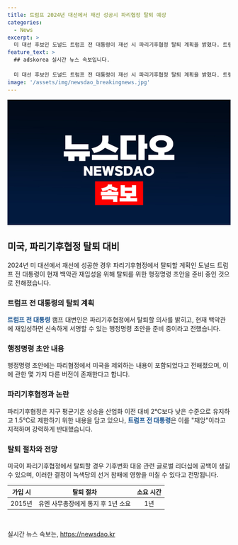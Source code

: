 ```yaml
---
title: 트럼프 2024년 대선에서 재선 성공시 파리협정 탈퇴 예상
categories:
  - News
excerpt: >
  미 대선 후보인 도널드 트럼프 전 대통령이 재선 시 파리기후협정 탈퇴 계획을 밝혔다. 트럼프 캠프 대변인은 행정명령 초안을 작성해 협정에서 미국을 제외할 것이라고 전했으며, 한 변호사는 이에 대비한 서명 가능한 초안을 준비 중이라고 밝혔다. 파리협정은 지구 온난화를 제한하기 위한 내용을 담고 있으나, 트럼프 전 대통령은 협정을 비판하며 탈퇴하였다. 이에 따라 미국의 기후변화 대응 리더십이 공백될 것으로 우려되나, 공식 탈퇴는 1년이 소요될 것으로 전망되고 있다.
feature_text: >
  ## adskorea 실시간 뉴스 속보입니다.

  미 대선 후보인 도널드 트럼프 전 대통령이 재선 시 파리기후협정 탈퇴 계획을 밝혔다. 트럼프 캠프 대변인은 행정명령 초안을 작성해 협정에서 미국을 제외할 것이라고 전했으며, 한 변호사는 이에 대비한 서명 가능한 초안을 준비 중이라고 밝혔다. 파리협정은 지구 온난화를 제한하기 위한 내용을 담고 있으나, 트럼프 전 대통령은 협정을 비판하며 탈퇴하였다. 이에 따라 미국의 기후변화 대응 리더십이 공백될 것으로 우려되나, 공식 탈퇴는 1년이 소요될 것으로 전망되고 있다.
image: '/assets/img/newsdao_breakingnews.jpg'
---
```


<p><img src="/assets/img/newsdao_breakingnews.jpg" alt="adskorea 속보" /></p>

<h2 data-ke-size="size26">미국, 파리기후협정 탈퇴 대비</h2>

<p data-ke-size="size16">2024년 미 대선에서 재선에 성공한 경우 파리기후협정에서 탈퇴할 계획인 도널드 트럼프 전 대통령이 현재 백악관 재입성을 위해 탈퇴를 위한 행정명령 초안을 준비 중인 것으로 전해졌습니다.</p>

<h3>트럼프 전 대통령의 탈퇴 계획</h3>

<p data-ke-size="size16"><b><span style="color: #1a5490;">트럼프 전 대통령</span></b> 캠프 대변인은 파리기후협정에서 탈퇴할 의사를 밝히고, 현재 백악관에 재입성하면 신속하게 서명할 수 있는 행정명령 초안을 준비 중이라고 전했습니다.</p>

<h3>행정명령 초안 내용</h3>

<p data-ke-size="size16">행정명령 초안에는 파리협정에서 미국을 제외하는 내용이 포함되었다고 전해졌으며, 이에 관한 몇 가지 다른 버전이 존재한다고 합니다.</p>

<h3>파리기후협정과 논란</h3>

<p data-ke-size="size16">파리기후협정은 지구 평균기온 상승을 산업화 이전 대비 2℃보다 낮은 수준으로 유지하고 1.5℃로 제한하기 위한 내용을 담고 있으나, <b><span style="color: #1a5490;">트럼프 전 대통령</span></b>은 이를 "재앙"이라고 지적하며 강력하게 반대했습니다.</p>

<h3>탈퇴 절차와 전망</h3>

<p data-ke-size="size16">미국이 파리기후협정에서 탈퇴할 경우 기후변화 대응 관련 글로벌 리더십에 공백이 생길 수 있으며, 이러한 결정이 녹색당의 선거 참패에 영향을 미칠 수 있다고 전망됩니다.</p>

<table>
    <thead>
        <tr>
            <th style="text-align: center;">가입 시</th>
            <th style="text-align: center;">탈퇴 절차</th>
            <th style="text-align: center;">소요 시간</th>
        </tr>
    </thead>
    <tbody>
        <tr>
            <td style="text-align: center;">2015년</td>
            <td style="text-align: center;">유엔 사무총장에게 통지 후 1년 소요</td>
            <td style="text-align: center;">1년</td>
        </tr>
    </tbody>
</table>

<p data-ke-size="size16">&nbsp;</p>
실시간 뉴스 속보는, <a href="https://newsdao.kr" rel="dofollow">https://newsdao.kr</a>


